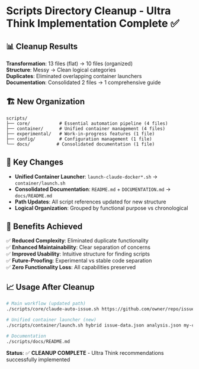 # Scripts Directory Cleanup - Ultra Think Implementation Complete ✅

## 📊 Cleanup Results

**Transformation**: 13 files (flat) → 10 files (organized)  
**Structure**: Messy → Clean logical categories  
**Duplicates**: Eliminated overlapping container launchers  
**Documentation**: Consolidated 2 files → 1 comprehensive guide  

## 🏗️ New Organization

```
scripts/
├── core/           # Essential automation pipeline (4 files)
├── container/      # Unified container management (4 files)
├── experimental/   # Work-in-progress features (1 file)
├── config/         # Configuration management (1 file)
└── docs/          # Consolidated documentation (1 file)
```

## 🔄 Key Changes

- **Unified Container Launcher**: `launch-claude-docker*.sh` → `container/launch.sh`
- **Consolidated Documentation**: `README.md` + `DOCUMENTATION.md` → `docs/README.md`
- **Path Updates**: All script references updated for new structure
- **Logical Organization**: Grouped by functional purpose vs chronological

## 🚀 Benefits Achieved

✅ **Reduced Complexity**: Eliminated duplicate functionality  
✅ **Enhanced Maintainability**: Clear separation of concerns  
✅ **Improved Usability**: Intuitive structure for finding scripts  
✅ **Future-Proofing**: Experimental vs stable code separation  
✅ **Zero Functionality Loss**: All capabilities preserved  

## 📈 Usage After Cleanup

```bash
# Main workflow (updated path)
./scripts/core/claude-auto-issue.sh https://github.com/owner/repo/issues/123

# Unified container launcher (new)
./scripts/container/launch.sh hybrid issue-data.json analysis.json my-container

# Documentation
./scripts/docs/README.md
```

**Status**: ✅ **CLEANUP COMPLETE** - Ultra Think recommendations successfully implemented